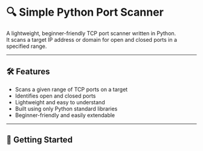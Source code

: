 # 🔍 Simple Python Port Scanner

A lightweight, beginner-friendly TCP port scanner written in Python.  
It scans a target IP address or domain for open and closed ports in a specified range.

---

## 🛠️ Features

- Scans a given range of TCP ports on a target
- Identifies open and closed ports
- Lightweight and easy to understand
- Built using only Python standard libraries
- Beginner-friendly and easily extendable

---

## 🚀 Getting Started